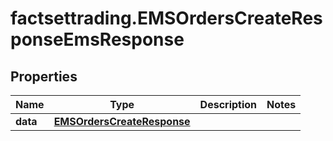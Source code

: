 # factsettrading.EMSOrdersCreateResponseEmsResponse

## Properties

Name | Type | Description | Notes
------------ | ------------- | ------------- | -------------
**data** | [**EMSOrdersCreateResponse**](EMSOrdersCreateResponse.md) |  | 



